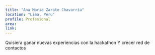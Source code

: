 ```yaml
---
title: "Ana Maria Zarate Chavarría"
location: "Lima, Peru"
profile: Profesional
area: 
link: 
---
```


Quisiera ganar nuevas experiencias con la hackathon
Y crecer red de contactos